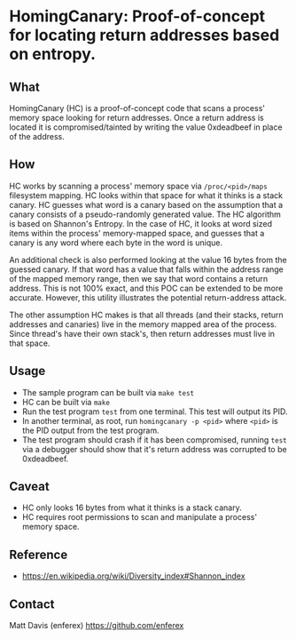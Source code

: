 HomingCanary: Proof-of-concept for locating return addresses based on entropy.
==============================================================================

What
----
HomingCanary (HC) is a proof-of-concept code that scans a process' memory space
looking for return addresses.  Once a return address is located it is
compromised/tainted by writing the value 0xdeadbeef in place of the address.

How
---
HC works by scanning a process' memory space via `/proc/<pid>/maps` filesystem
mapping.  HC looks within that space for what it thinks is a stack canary.  HC
guesses what word is a canary based on the assumption that a canary consists of
a pseudo-randomly generated value. The HC algorithm is based on Shannon's
Entropy.  In the case of HC, it looks at word sized items within the process'
memory-mapped space, and guesses that a canary is any word where each byte in
the word is unique.

An additional check is also performed looking at the value 16 bytes from the
guessed canary.  If that word has a value that falls within the address range of
the mapped memory range, then we say that word contains a return address.  This
is not 100% exact, and this POC can be extended to be more accurate.  However,
this utility illustrates the potential return-address attack.

The other assumption HC makes is that all threads (and their stacks, return
addresses and canaries) live in the memory mapped area of the process.
Since thread's have their own stack's, then return addresses must live in that
space.

Usage
-----
* The sample program can be built via ```make test```
* HC can be built via ```make```
* Run the test program `test` from one terminal.  This
test will output its PID.
* In another terminal, as root, run ```homingcanary -p <pid>``` where `<pid>` is
the PID output from the test program.
* The test program should crash if it has been compromised, running `test` via a
debugger should show that it's return address was corrupted to be 0xdeadbeef.

Caveat
------
* HC only looks 16 bytes from what it thinks is a stack canary.
* HC requires root permissions to scan and manipulate a process' memory space.

Reference
---------
* https://en.wikipedia.org/wiki/Diversity_index#Shannon_index 

Contact
-------
Matt Davis (enferex)
https://github.com/enferex

